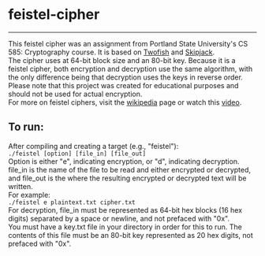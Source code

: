 # feistel-cipher
---
This feistel cipher was an assignment from Portland State University's CS 585: Cryptography course. It is based on [Twofish](https://en.wikipedia.org/wiki/Twofish) and [Skipjack](https://en.wikipedia.org/wiki/Skipjack_(cipher)). <br>
The cipher uses at 64-bit block size and an 80-bit key. Because it is a feistel cipher, both encryption and decryption use the same algorithm, with the only difference being that decryption uses the keys in reverse order. <br>
Please note that this project was created for educational purposes and should not be used for actual encryption. <br>
For more on feistel ciphers, visit the [wikipedia](https://en.wikipedia.org/wiki/Feistel_cipher) page or watch this [video](https://www.youtube.com/watch?v=FGhj3CGxl8I).<br>

## To run:
After compiling and creating a target (e.g., "feistel"): <br>
``./feistel [option] [file_in] [file_out]``<br>
Option is either "e", indicating encryption, or "d", indicating decryption.  <br>
file_in is the name of the file to be read and either encrypted or decrypted, and file_out is the where the resulting encrypted or decrypted text will be written. <br>
For example: <br>
``./feistel e plaintext.txt cipher.txt``<br>
For decryption, file_in must be represented as 64-bit hex blocks (16 hex digits) separated by a space or newline, and not prefaced with "0x". <br>
You must have a key.txt file in your directory in order for this to run. The contents of this file must be an 80-bit key represented as 20 hex digits, not prefaced with "0x".
